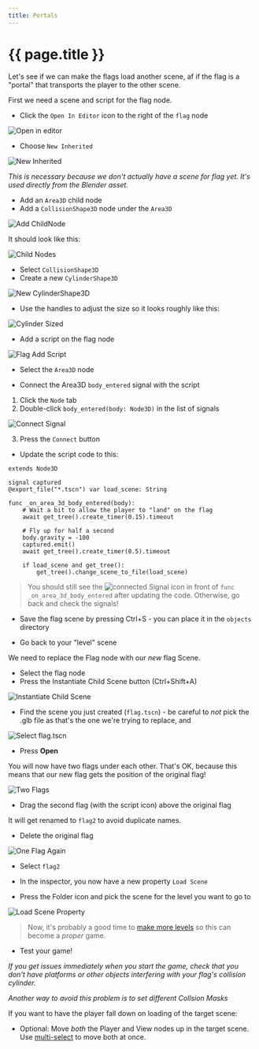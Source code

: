 ```yaml
---
title: Portals
---
```

# {{ page.title }}

Let's see if we can make the flags load another scene, af if the flag is a "portal" that transports the player to the other scene.

First we need a scene and script for the flag node.

* Click the `Open In Editor` icon to the right of the `flag` node

![Open in editor](res/portals/flag_open_in_editor.png)

* Choose `New Inherited`

![New Inherited](res/portals/new_inherited.png)

_This is necessary because we don't actually have a scene for flag yet. It's used directly from the Blender asset._

* Add an `Area3D` child node
* Add a `CollisionShape3D` node under the `Area3D`

![Add ChildNode](res/portals/add_child_node.png)

It should look like this:

![Child Nodes](res/portals/child_nodes.png)

* Select `CollisionShape3D`
* Create a new `CylinderShape3D`

![New CylinderShape3D](res/portals/new_cylindershape3d.png)

* Use the handles to adjust the size so it looks roughly like this:

![Cylinder Sized](res/portals/cylinder_sized.png)

* Add a script on the flag node

![Flag Add Script](res/portals/flag_add_script.png)

* Select the `Area3D` node

* Connect the Area3D `body_entered` signal with the script
 1. Click the `Node` tab
 2. Double-click `body_entered(body: Node3D)` in the list of signals

![Connect Signal](res/portals/connect_signal_1.png)

  3. Press the `Connect` button

* Update the script code to this:

```gdscript
extends Node3D

signal captured
@export_file("*.tscn") var load_scene: String

func _on_area_3d_body_entered(body):
	# Wait a bit to allow the player to "land" on the flag
	await get_tree().create_timer(0.15).timeout

	# Fly up for half a second
	body.gravity = -100
	captured.emit()
	await get_tree().create_timer(0.5).timeout

	if load_scene and get_tree():
		get_tree().change_scene_to_file(load_scene)
```

> You should still see the ![connected Signal](../assets/icon_connected_signal.png) icon in front of `func _on_area_3d_body_entered` after updating the code. Otherwise, go back and check the signals!

* Save the flag scene by pressing Ctrl+S - you can place it in the `objects` directory

* Go back to your "level" scene

We need to replace the Flag node with our _new_ flag Scene.

* Select the flag node
* Press the Instantiate Child Scene button (Ctrl+Shift+A)

![Instantiate Child Scene](res/portals/instantiate_child_scene.png)

 * Find the scene you just created (`flag.tscn`) - be careful to *not* pick the .glb file as that's the one we're trying to replace, and

![Select flag.tscn](res/portals/select_flag_tscn.png)

* Press **Open**

You will now have two flags under each other. That's OK, because this means that our new flag gets the position of the original flag!

![Two Flags](res/portals/two_flags.png)

* Drag the second flag (with the script icon) above the original flag 

It will get renamed to `flag2` to avoid duplicate names.

* Delete the original flag

![One Flag Again](res/portals/one_flag_again.png)

* Select `flag2`

* In the inspector, you now have a new property `Load Scene`

* Press the Folder icon and pick the scene for the level you want to go to

![Load Scene Property](res/portals/load_scene_property.png)

> Now, it's probably a good time to [make more levels](more_levels.md) so this can become a _proper_ game.

* Test your game!

_If you get issues immediately when you start the game, check that you don't have platforms or other objects interfering with your flag's collision cylinder._

_Another way to avoid this problem is to set different Collsion Masks_

If you want to have the player fall down on loading of the target scene:

* Optional: Move *both* the Player and View nodes up in the target scene. Use [multi-select](multi_select.md) to move both at once.